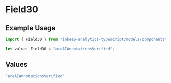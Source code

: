 # Field30

## Example Usage

```typescript
import { Field30 } from "inkeep-analytics-typescript/models/components";

let value: Field30 = "areAIAnnotationsVerified";
```

## Values

```typescript
"areAIAnnotationsVerified"
```